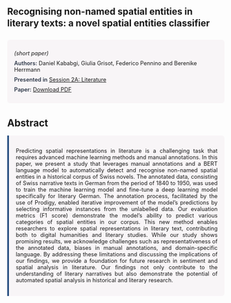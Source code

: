
<style>    
    h2 {
        margin-top: 0;
        margin-bottom: 1.5rem;
        line-height: 1.3;
    }
    
    h3 {
        margin-top: 2rem;
        margin-bottom: 1rem;
        font-size: 1.4rem;
        font-weight:bold;
    }
    
    .metadata {
        background-color: rgba(96,24,67,0.03);
        padding: 1rem;
        font-size:0.8rem;
        border-radius: 6px;
        margin-bottom: 2rem;
    }
    
    .metadata p {
        margin: 0.5rem 0;
    }
    
    .abstract {
        text-align: justify;
        font-size:0.8rem;
        padding: 1rem;
        background-color: rgba(96,24,67,0.03);
        border-left: 4px solid #2c5282;
        border-radius: 0 6px 6px 0;
    }
    
    strong {
        color: #2d3748;
        font-weight: 600;
    }
</style>
<main role="main">
<h2>Recognising non-named spatial entities in literary texts: a novel spatial entities classifier</h2>

<section class="metadata">
<p style='font-size:0.8rem'><i>(short paper)</i></p>
<p><strong>Authors:</strong> Daniel Kababgi, Giulia Grisot, Federico Pennino and Berenike Herrmann</p>
<p><strong>Presented in</strong> <a href="/programme/#session2A">Session 2A: Literature</a></p>
<p><strong>Paper:</strong> <a href="https://ceur-ws.org/Vol-3834/paper59.pdf">Download PDF</a></p>
</section>

<section>
<h3>Abstract</h3>
<div class="abstract">
<p>Predicting spatial representations in literature is a challenging task that requires advanced machine learning methods and manual annotations. In this paper, we present a study that leverages manual annotations and a BERT language model to automatically detect and recognise non-named spatial entities in a historical corpus of Swiss novels. The annotated data, consisting of Swiss narrative texts in German from the period of 1840 to 1950, was used to train the machine learning model and fine-tune a deep learning model specifically for literary German. The annotation process, facilitated by the use of Prodigy, enabled iterative improvement of the model’s predictions by selecting informative instances from the unlabelled data. Our evaluation metrics (F1 score) demonstrate the model’s ability to predict various categories of spatial entities in our corpus. This new method enables researchers to explore spatial representations in literary text, contributing both to digital humanities and literary studies. While our study shows promising results, we acknowledge challenges such as representativeness of the annotated data, biases in manual annotations, and domain-specific language. By addressing these limitations and discussing the implications of our findings, we provide a foundation for future research in sentiment and spatial analysis in literature. Our findings not only contribute to the understanding of literary narratives but also demonstrate the potential of automated spatial analysis in historical and literary research.</p>
</div>
</section>
</main>